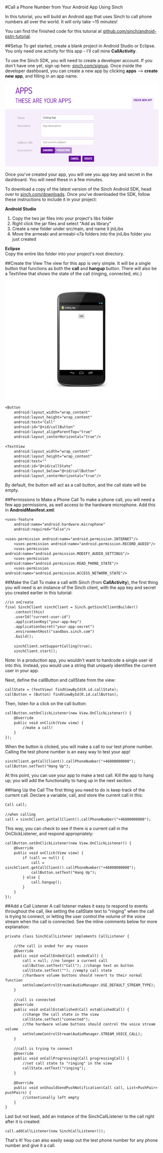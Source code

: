 #Call a Phone Number from Your Android App Using Sinch

In this tutorial, you will build an Android app that uses Sinch to call phone numbers all over the world. It will only take ~15 minutes!

You can find the finished code for this tutorial at [github.com/sinch/android-pstn-tutorial](https://github.com/sinch/android-pstn-tutorial).

##Setup
To get started, create a blank project in Android Studio or Eclipse. You only need one activity for this app - I'll call mine **CallActivity**.

To use the Sinch SDK, you will need to create a developer account. If you don't have one yet, sign up here: [sinch.com/signup](http://www.sinch.com/signup). Once inside the developer dashboard, you can create a new app by clicking **apps** --> **create new app**, and filling in an app name. 

<img src="images/create-new-app.png" />
 
Once you've created your app, you will see you app key and secret in the dashboard. You will need these in a few minutes. 

To download a copy of the latest version of the Sinch Android SDK, head over to [sinch.com/downloads](https://www.sinch.com/downloads/). Once you've downloaded the SDK, follow these instructions to include it in your project:

**Android Studio**    
1. Copy the two jar files into your project's libs folder    
2. Right click the jar files and select "Add as library"    
3. Create a new folder under src/main, and name it jniLibs     
4. Move the armeabi and armeabi-v7a folders into the jniLibs folder you just created    

**Eclipse**    
Copy the entire libs folder into your project's root directory.

##Create the View
The view for this app is very simple. It will be a single button that functions as both the **call** and **hangup** button. There will also be a TextView that shows the state of the call (ringing, connected, etc.)

<img src="images/view.png"/>

    <Button
        android:layout_width="wrap_content"
        android:layout_height="wrap_content"
        android:text="Call"
        android:id="@+id/callButton"
        android:layout_alignParentTop="true"
        android:layout_centerHorizontal="true"/>

    <TextView
        android:layout_width="wrap_content"
        android:layout_height="wrap_content"
        android:text=""
        android:id="@+id/callState"
        android:layout_below="@+id/callButton"
        android:layout_centerHorizontal="true"/>
        
By default, the button will act as a call button, and the call state will be empty.


##Permissions to Make a Phone Call
To make a phone call, you will need a few app permissions, as well access to the hardware microphone. Add this in **AndroidManifest.xml**:

    <uses-feature
        android:name="android.hardware.microphone"
        android:required="false"/>

    <uses-permission android:name="android.permission.INTERNET"/>
        <uses-permission android:name="android.permission.RECORD_AUDIO"/>
        <uses-permission android:name="android.permission.MODIFY_AUDIO_SETTINGS"/>
        <uses-permission android:name="android.permission.READ_PHONE_STATE"/>
        <uses-permission android:name="android.permission.ACCESS_NETWORK_STATE"/>

##Make the Call
To make a call with Sinch (from **CallActivity**), the first thing you will need is an instance of the Sinch client, with the app key and secret you created earlier in this tutorial:

    //in onCreate
    final SinchClient sinchClient = Sinch.getSinchClientBuilder()
        .context(this)
        .userId("current-user-id")
        .applicationKey("your-app-key")
        .applicationSecret("your-app-secret")
        .environmentHost("sandbox.sinch.com")
        .build();

        sinchClient.setSupportCalling(true);
        sinchClient.start();
        
Note: In a production app, you wouldn't want to hardcode a single user id into this. Instead, you would use a string that uniquely identifies the current user in your app.

Next, define the callButton and callState from the view:

    callState = (TextView) findViewById(R.id.callState);
    callButton = (Button) findViewById(R.id.callButton);
    
Then, listen for a click on the call button:

    callButton.setOnClickListener(new View.OnClickListener() {
        @Override
        public void onClick(View view) {
            //make a call!
        }
    });
    
When the button is clicked, you will make a call to our test phone number. Calling the test phone number is an easy way to test your app!

    sinchClient.getCallClient().callPhoneNumber("+46000000000");
    callButton.setText("Hang Up");

At this point, you can use your app to make a test call. Kill the app to hang up; you will add the functionality to hang up in the next section.

##Hang Up the Call
The first thing you need to do is keep track of the current call. Declare a variable, call, and store the current call in this:

    Call call;
    
    //when calling
    call = sinchClient.getCallClient().callPhoneNumber("+46000000000");
    
This way, you can check to see if there is a current call in the OnClickListener, and respond appropriately:

    callButton.setOnClickListener(new View.OnClickListener() {
        @Override
        public void onClick(View view) {
            if (call == null) {
                call = sinchClient.getCallClient().callPhoneNumber("+46000000000");
                callButton.setText("Hang Up");
            } else {
                call.hangup();
            }
        }
    });
    
##Add a Call Listener
A call listener makes it easy to respond to events throughout the call, like setting the callState text to "ringing" when the call is trying to connect, or letting the user control the volume of the voice stream when the call is connected. See the inline comments below for more explanation:

    private class SinchCallListener implements CallListener {
        
        //the call is ended for any reason
        @Override
        public void onCallEnded(Call endedCall) {
            call = null; //no longer a current call
            callButton.setText("Call"); //change text on button
            callState.setText(""); //empty call state
            //hardware volume buttons should revert to their normal function
            setVolumeControlStream(AudioManager.USE_DEFAULT_STREAM_TYPE);
        }

        //call is connected
        @Override
        public void onCallEstablished(Call establishedCall) {
            //change the call state in the view
            callState.setText("connected");
            //the hardware volume buttons should control the voice stream volume
            setVolumeControlStream(AudioManager.STREAM_VOICE_CALL);
        }

        //call is trying to connect
        @Override
        public void onCallProgressing(Call progressingCall) {
            //set call state to "ringing" in the view
            callState.setText("ringing");
        }

        @Override
        public void onShouldSendPushNotification(Call call, List<PushPair> pushPairs) {
            //intentionally left empty
        }
    }
    
Last but not least, add an instance of the SinchCallListener to the call right after it is created:

    call.addCallListener(new SinchCallListener());
    
That's it! You can also easily swap out the test phone number for any phone number and give it a call.


    

